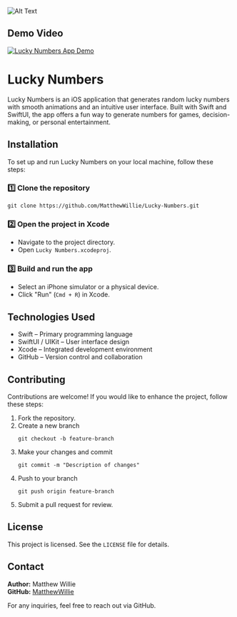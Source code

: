 ![Alt Text](https://github.com/MatthewWillie/Lucky-Numbers/blob/main/LuckiesAppStore.png?raw=true)
## Demo Video
[![Lucky Numbers App Demo](https://img.youtube.com/vi/iOrkboz8oAA/maxresdefault.jpg)](https://www.youtube.com/watch?v=iOrkboz8oAA)

# Lucky Numbers

Lucky Numbers is an iOS application that generates random lucky numbers with smooth animations and an intuitive user interface. Built with Swift and SwiftUI, the app offers a fun way to generate numbers for games, decision-making, or personal entertainment.

## Installation

To set up and run Lucky Numbers on your local machine, follow these steps:

### 1️⃣ Clone the repository
```
git clone https://github.com/MatthewWillie/Lucky-Numbers.git
```

### 2️⃣ Open the project in Xcode
- Navigate to the project directory.
- Open `Lucky Numbers.xcodeproj`.

### 3️⃣ Build and run the app
- Select an iPhone simulator or a physical device.
- Click "Run" (`Cmd + R`) in Xcode.

## Technologies Used

- Swift – Primary programming language
- SwiftUI / UIKit – User interface design
- Xcode – Integrated development environment
- GitHub – Version control and collaboration

## Contributing

Contributions are welcome! If you would like to enhance the project, follow these steps:

1. Fork the repository.
2. Create a new branch  
   ```
   git checkout -b feature-branch
   ```
3. Make your changes and commit  
   ```
   git commit -m "Description of changes"
   ```
4. Push to your branch  
   ```
   git push origin feature-branch
   ```
5. Submit a pull request for review.

## License

This project is licensed. See the `LICENSE` file for details.

## Contact

**Author:** Matthew Willie  
**GitHub:** [MatthewWillie](https://github.com/MatthewWillie)  

For any inquiries, feel free to reach out via GitHub.
